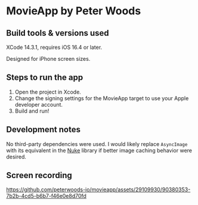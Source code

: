#  MovieApp by Peter Woods

## Build tools & versions used

XCode 14.3.1, requires iOS 16.4 or later.

Designed for iPhone screen sizes.

## Steps to run the app

1. Open the project in Xcode.
2. Change the signing settings for the MovieApp target to use your Apple developer account.
3. Build and run!

## Development notes

No third-party dependencies were used. I would likely replace `AsyncImage` with its equivalent in the [Nuke](https://github.com/kean/Nuke) library if better image caching behavior were desired.

## Screen recording

https://github.com/peterwoods-io/movieapp/assets/29109930/90380353-7b2b-4cd5-b6b7-f46e0e8d70fd
